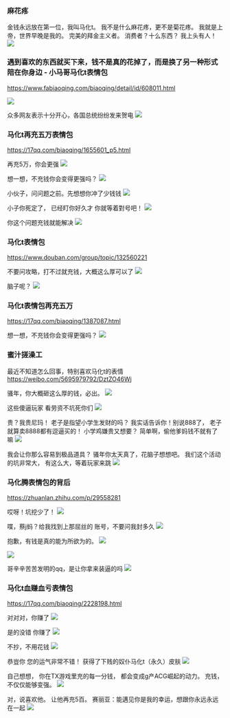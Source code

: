 ### 麻花疼

金钱永远放在第一位，我叫马化t。
我不是什么麻花疼，更不是菊花疼。
我就是上帝，世界早晚是我的。
完美的拜金主义者。
消费者？十么东西？
我上头有人！
<img src="https://ss1.bdstatic.com/70cFuXSh_Q1YnxGkpoWK1HF6hhy/it/u=4070717162,2291260825&fm=26">

### 遇到喜欢的东西就买下来，钱不是真的花掉了，而是换了另一种形式陪在你身边 - 小马哥马化t表情包
https://www.fabiaoqing.com/biaoqing/detail/id/608011.html

<img src="http://wx2.sinaimg.cn/large/006HkbLkly1g2dwgsisy7j30g408bq45.jpg">

众多网友表示十分开心，各国总统纷纷发来贺电
<img src="https://timgsa.baidu.com/timg?image&quality=80&size=b9999_10000&sec=1608114019926&di=a3d87fa365299604e8839d72f4c54eb9&imgtype=0&src=http%3A%2F%2Fimgsrc.baidu.com%2Fforum%2Fw%3D580%2Fsign%3D0f56fa71718b4710ce2ffdc4f3cfc3b2%2F4f1bf100baa1cd11c77c7070ba12c8fcc1ce2ddb.jpg">

### 马化t再充五万表情包
https://17qq.com/biaoqing/1655601_p5.html

再充5万，你会更强
<img src="https://www.17qq.com/img_biaoqing/52513229.jpeg">

想一想，不充钱你会变得更强吗？
<img src="https://www.17qq.com/img_biaoqing/52513232.jpeg">

小伙子，问问题之前。先想想你冲了少钱钱
<img src="https://www.17qq.com/img_biaoqing/52513252.jpeg">

小子你死定了，
已经盯你好久才
你就等着對号吧！
<img src="https://timgsa.baidu.com/timg?image&quality=80&size=b9999_10000&sec=1608110870874&di=4de7567b68d804e0187b542f140d532d&imgtype=0&src=http%3A%2F%2F5b0988e595225.cdn.sohucs.com%2Fimages%2F20190222%2F28ac583be6fd441db0ac0a6aa9e91884.jpeg">

你这个问题充钱就能解决
<img src="https://www.17qq.com/img_biaoqing/81381823.jpeg">

### 马化t表情包
https://www.douban.com/group/topic/132560221

不要问攻略，打不过就充钱，大概这么厚可以了
<img src="https://img3.doubanio.com/view/group_topic/l/public/p159888331.jpg">

脑子呢？
<img src="https://img1.doubanio.com/view/group_topic/l/public/p159888337.jpg">

### 马化t表情包再充五万
https://17qq.com/biaoqing/1387087.html

想一想，不充钱你会变得更强吗？
<img src="https://www.17qq.com/img_biaoqing/26784828.jpeg">

### 蜜汁搓澡工
最近不知道怎么回事，特别喜欢马化t的表情
https://weibo.com/5695979792/DztZO46Wj

骚年，你大概砸这么厚的钱，必出。
<img src="https://ww2.sinaimg.cn/large/006dtKxOgw1f4padhrxdbj308p05smxb.jpg">

这些傻逼玩家
看劳资不坑死你们
<img src="https://ww4.sinaimg.cn/large/006dtKxOgw1f4padip5n5j30dc09paai.jpg">

贵？我贵尼玛！
老子是指望小学生发财的吗？
我实话告诉你！别说888了，
老子就算卖8888都有逗逼买的！
小学鸡嫌贵又想要？
简单啊，偷他爹妈钱不就有了嘛
<img src="https://ww2.sinaimg.cn/large/006dtKxOgw1f4padj7hphj3095061t96.jpg">

我会让你那么容易到极品道具？
骚年你太天真了，花脑子想想吧。
我们这个活动的坑非常大，
有这么大，等着玩家来跳
<img src="http://www.17qq.com/img_biaoqing/26124559.jpeg">

### 马化腾表情包的背后
https://zhuanlan.zhihu.com/p/29558281

哎呀！坑挖少了！
<img src="https://pic4.zhimg.com/80/v2-e511c4c4242bc8ac25989ac252168e2f.jpg">

喋，蔡j蚂？给我找到上那屈丝的
账号，不要问我封多久
<img src="https://pic1.zhimg.com/v2-4e568bc0e246a00375729cd4110f7604.jpg">

抱歉，有钱是真的能为所欲为的。
<img src="https://pic3.zhimg.com/v2-c03e00dd81348996cbedf67668febaaa.jpg">

<img src="https://pic3.zhimg.com/v2-935e6da1778795bdc0d2edfd042c1816.jpg">

哥辛辛苦苦发明的qq，是让你拿来装逼的吗
<img src="https://timgsa.baidu.com/timg?image&quality=80&size=b9999_10000&sec=1608116663366&di=b145b33636d9ca7ac2b88c07f3ec962d&imgtype=0&src=http%3A%2F%2Fpic1.win4000.com%2Fpic%2F6%2F48%2F5a641109244.jpg">

### 马化t血赚血亏表情包
https://17qq.com/biaoqing/2228198.html

对对对，你赚了
<img src="https://www.17qq.com/img_biaoqing/82545377.jpeg">

是的没错
你赚了
<img src="https://www.17qq.com/img_biaoqing/82545388.jpeg">

不抄，不用花钱
<img src="https://www.17qq.com/img_biaoqing/74341297.jpeg">

恭豈你
您的运气非常不错！
获得了下贱的奴仆马化t（永久）皮肤
<img src="https://ss2.bdstatic.com/70cFvnSh_Q1YnxGkpoWK1HF6hhy/it/u=484567001,1736217447&fm=26">

自己想想，
你在TX游戏里充的每一分钱，
都会变成g产ACG崛起的动力。
充钱，不仅仅能够变强。
<img src="https://www.17qq.com/img_biaoqing/55511657.jpeg">

对，说喜欢他。
让他再充5百。
赛丽亚：能邁见你是我的幸运，想跟你永远永远在一起
<img src="https://ss2.bdstatic.com/70cFvnSh_Q1YnxGkpoWK1HF6hhy/it/u=119597725,2700308995&fm=26">
